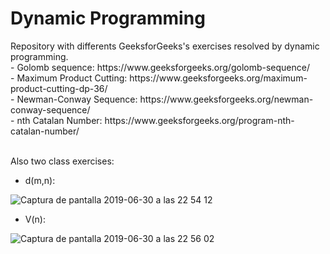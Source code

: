 <h1>Dynamic Programming</h1>
Repository with differents GeeksforGeeks's exercises resolved by dynamic programming.
<br>
- Golomb sequence: https://www.geeksforgeeks.org/golomb-sequence/ <br>
- Maximum Product Cutting: https://www.geeksforgeeks.org/maximum-product-cutting-dp-36/ <br>
- Newman-Conway Sequence: https://www.geeksforgeeks.org/newman-conway-sequence/ <br>
- nth Catalan Number: https://www.geeksforgeeks.org/program-nth-catalan-number/ <br>

<br>Also two class exercises:
- d(m,n): <br>

![Captura de pantalla 2019-06-30 a las 22 54 12](https://user-images.githubusercontent.com/26334453/60402623-03059380-9b8a-11e9-842e-96dd17d89f40.png)

- V(n):<br>

![Captura de pantalla 2019-06-30 a las 22 56 02](https://user-images.githubusercontent.com/26334453/60402645-43fda800-9b8a-11e9-9154-75d8ae054119.png)
